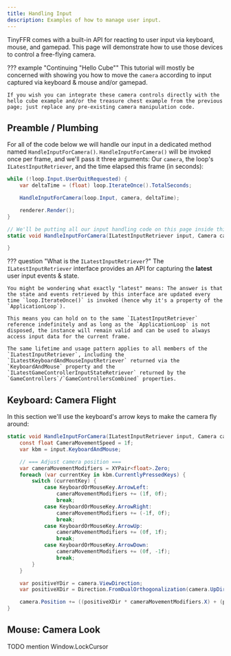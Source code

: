 ```yaml
---
title: Handling Input
description: Examples of how to manage user input.
---
```


TinyFFR comes with a built-in API for reacting to user input via keyboard, mouse, and gamepad. This page will demonstrate how to use those devices to control a free-flying camera.

??? example "Continuing "Hello Cube""
	This tutorial will mostly be concerned with showing you how to move the `camera` according to input captured via keyboard & mouse and/or gamepad.

	If you wish you can integrate these camera controls directly with the hello cube example and/or the treasure chest example from the previous page; just replace any pre-existing camera manipulation code.

## Preamble / Plumbing

For all of the code below we will handle our input in a dedicated method named `HandleInputForCamera()`. `HandleInputForCamera()` will be invoked once per frame, and we'll pass it three arguments: Our `camera`, the loop's `ILatestInputRetriever`, and the time elapsed this frame (in seconds):

```csharp
while (!loop.Input.UserQuitRequested) {
	var deltaTime = (float) loop.IterateOnce().TotalSeconds;

	HandleInputForCamera(loop.Input, camera, deltaTime);

	renderer.Render();
}

// We'll be putting all our input handling code on this page inside this method
static void HandleInputForCamera(ILatestInputRetriever input, Camera camera, float deltaTime) {

}
```

??? question "What is the `ILatestInputRetriever`?"
	The `ILatestInputRetriever` interface provides an API for capturing the __latest__ user input events & state.

	You might be wondering what exactly "latest" means: The answer is that the state and events retrieved by this interface are updated every time `loop.IterateOnce()` is invoked (hence why it's a property of the `ApplicationLoop`).

	This means you can hold on to the same `ILatestInputRetriever` reference indefinitely and as long as the `ApplicationLoop` is not disposed, the instance will remain valid and can be used to always access input data for the current frame.

	The same lifetime and usage pattern applies to all members of the `ILatestInputRetriever`, including the `ILatestKeyboardAndMouseInputRetriever` returned via the `KeyboardAndMouse` property and the `ILatestGameControllerInputStateRetriever` returned by the `GameControllers`/`GameControllersCombined` properties.

## Keyboard: Camera Flight

In this section we'll use the keyboard's arrow keys to make the camera fly around:

```csharp
static void HandleInputForCamera(ILatestInputRetriever input, Camera camera, float deltaTime) {
	const float CameraMovementSpeed = 1f;
	var kbm = input.KeyboardAndMouse;

	// === Adjust camera position ===
	var cameraMovementModifiers = XYPair<float>.Zero;
	foreach (var currentKey in kbm.CurrentlyPressedKeys) {
		switch (currentKey) {
			case KeyboardOrMouseKey.ArrowLeft:
				cameraMovementModifiers += (1f, 0f);
				break;
			case KeyboardOrMouseKey.ArrowRight:
				cameraMovementModifiers += (-1f, 0f);
				break;
			case KeyboardOrMouseKey.ArrowUp:
				cameraMovementModifiers += (0f, 1f);
				break;
			case KeyboardOrMouseKey.ArrowDown:
				cameraMovementModifiers += (0f, -1f);
				break;
		}
	}

	var positiveYDir = camera.ViewDirection;
	var positiveXDir = Direction.FromDualOrthogonalization(camera.UpDirection, positiveYDir);

	camera.Position += ((positiveXDir * cameraMovementModifiers.X) + (positiveYDir * cameraMovementModifiers.Y)).WithLength(CameraMovementSpeed * deltaTime);
}
```

## Mouse: Camera Look

TODO mention Window.LockCursor